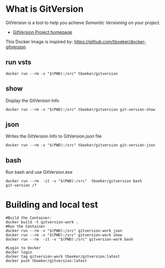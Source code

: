 # What is GitVersion

GitVersion is a tool to help you achieve *Semantic Versioning* on your project.

* [GitVersion Project homepage](https://github.com/GitTools/GitVersion)

This Docker Image is inspired by: https://github.com/tboeker/docker-gitversion


## run vsts

```
docker run --rm -v "$(PWD):/src" tboeker/gitversion 
```

## show
Display the GitVersion Info

```
docker run --rm -v "$(PWD):/src" tboeker/gitversion git-version-show
```


## json
Writes the GitVersion Info to GitVersion.json file

```
docker run --rm -v "$(PWD):/src" tboeker/gitversion git-version-json
```

## bash 
Run bash and use GitVersion.exe

```
docker run --rm  -it -v "$(PWD):/src"  tboeker/gitversion bash
git-version /?
```

# Building and local test

```
#Build the Container:
docker build -t gitversion-work .
#Run the Container 
docker run --rm -v "$(PWD):/src" gitversion-work json
docker run --rm -v "$(PWD):/src" gitversion-work show
docker run --rm  -it -v "$(PWD):/src" gitversion-work bash

#Login to docker
docker login
docker tag gitversion-work tboeker/gitversion:latest
docker push tboeker/gitversion:latest

```
